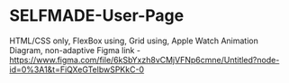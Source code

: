 # SELFMADE-User-Page
HTML/CSS only, FlexBox using, Grid using, Apple Watch Animation Diagram, non-adaptive
Figma link - https://www.figma.com/file/6kSbYxzh8vCMjVFNp6cmne/Untitled?node-id=0%3A1&t=FiQXeGTelbwSPKkC-0
